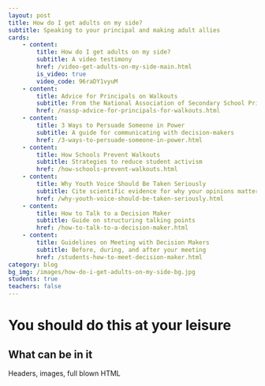 ```yaml
---
layout: post
title: How do I get adults on my side?
subtitle: Speaking to your principal and making adult allies
cards:
    - content: 
        title: How do I get adults on my side?
        subtitle: A video testimony
        href: /video-get-adults-on-my-side-main.html
        is_video: true
        video_code: 96raDY1vyuM
    - content:
        title: Advice for Principals on Walkouts
        subtitle: From the National Association of Secondary School Principals
        href: /nassp-advice-for-principals-for-walkouts.html
    - content:
        title: 3 Ways to Persuade Someone in Power
        subtitle: A guide for communicating with decision-makers
        href: /3-ways-to-persuade-someone-in-power.html
    - content:
        title: How Schools Prevent Walkouts
        subtitle: Strategies to reduce student activism
        href: /how-schools-prevent-walkouts.html
    - content:
        title: Why Youth Voice Should Be Taken Seriously
        subtitle: Cite scientific evidence for why your opinions matter
        href: /why-youth-voice-should-be-taken-seriously.html
    - content:
        title: How to Talk to a Decision Maker
        subtitle: Guide on structuring talking points
        href: /how-to-talk-to-a-decision-maker.html    
    - content:
        title: Guidelines on Meeting with Decision Makers
        subtitle: Before, during, and after your meeting
        href: /students-how-to-meet-decision-maker.html          
category: blog
bg_img: /images/how-do-i-get-adults-on-my-side-bg.jpg
students: true
teachers: false
---
```


You should do this at your leisure
==================================

## What can be in it

Headers, images, full blown HTML
